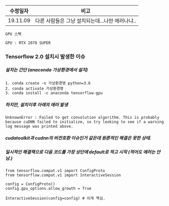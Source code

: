|수정일자|비고|
|:---:|:---:|
|19.11.09|다른 사람들은 그냥 설치되는데...나만 에러나냐..|

`GPU 스펙`
```
GPU : RTX 2070 SUPER
```



### Tensorflow 2.0 설치시 발생한 이슈

##### 설치는 간단 (anaconda 가상환경에서 설치)

```
1. conda create -n 가상환경명 python=3.6
2. conda activate 가상환경명
3. conda install -c anaconda tensorflow-gpu
```

##### 하지만, 설치이후 아래의 에러 발생
`UnknownError : Failed to get convolution algorithm. This is probably because cuDNN failed to initialize, so try looking to see if a warning log message was printed above.`

##### cudatoolkit과 cudnn의 버전호환 이슈인거 같은데 원론적인 해결은 못한 상태.
##### 일시적인 해결책으로 다음 코드를 가장 상단에 default로 적고 시작 (적어도 에러는 안남.)
```
from tensorflow.compat.v1 import ConfigProto
from tensorflow.compat.v1 import InteractiveSession

config = ConfigProto()
config.gpu_options.allow_growth = True

InteractiveSession(config=config) # 이게 핵심.
```
